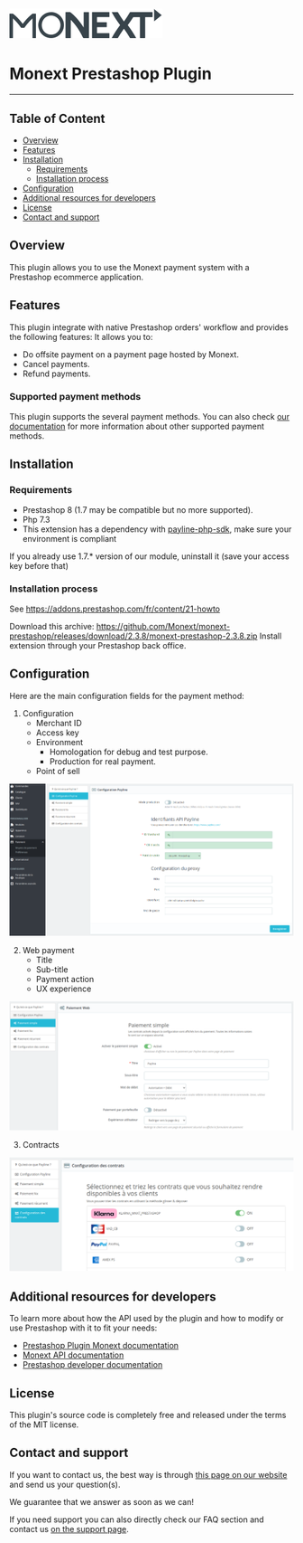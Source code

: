 # [![Monext Logo](doc/logo-monext.svg)](https://www.monext.fr/)

# Monext Prestashop Plugin

----

## Table of Content

* [Overview](#overview)
* [Features](#features)
* [Installation](#installation)
    * [Requirements](#requirements)
    * [Installation process](#installation-process)
* [Configuration](#configuration)
* [Additional resources for developers](#additional-resources-for-developers)
* [License](#license)
* [Contact and support](#contact-and-support)

## Overview

This plugin allows you to use the Monext payment system with a Prestashop ecommerce application.


## Features

This plugin integrate with native Prestashop orders' workflow and provides the following features:
It allows you to:
* Do offsite payment on a payment page hosted by Monext.
* Cancel payments.
* Refund payments.

### Supported payment methods

This plugin supports the several payment methods.
You can also check [our documentation](https://docs.monext.fr/display/DT/Payment+Method) for more information about other supported payment methods.

## Installation

### Requirements

* Prestashop 8 (1.7 may be compatible but no more supported).
* Php 7.3
* This extension has a dependency with  <a href="https://github.com/PaylineByMonext/payline-php-sdk">payline-php-sdk</a>, make sure your environment is compliant

If you already use 1.7.* version of our module, uninstall it (save your access key before that)</li>



### Installation process

See https://addons.prestashop.com/fr/content/21-howto

Download this archive: https://github.com/Monext/monext-prestashop/releases/download/2.3.8/monext-prestashop-2.3.8.zip
Install extension through your Prestashop back office.


## Configuration

Here are the main configuration fields for the payment method:

1. Configuration
    * Merchant ID
    * Access key
    * Environment
        * Homologation for debug and test purpose.
        * Production for real payment.
    * Point of sell
  
![Screenshot showing payment method configuration in backoffice](doc/config.png)

2. Web payment
    * Title
    * Sub-title
    * Payment action
    * UX experience

![Screenshot showing payment method configuration in backoffice](doc/config_simple.png)

3. Contracts

![Screenshot showing payment method configuration in backoffice](doc/config_contract.png)

## Additional resources for developers

To learn more about how the API used by the plugin and how to modify or use Prestashop with it to fit your needs:
* [Prestashop Plugin Monext documentation](https://docs.monext.fr/display/DT/Prestashop+8.x+plugin)
* [Monext API documentation](https://api-docs.retail.monext.com/reference/getting-started-with-your-api)
* [Prestashop developer documentation](https://devdocs.prestashop-project.org/)

## License

This plugin's source code is completely free and released under the terms of the MIT license.

## Contact and support

If you want to contact us, the best way is through [this page on our website](https://www.monext.fr/gardons-le-contact) and send us your question(s).

We guarantee that we answer as soon as we can!

If you need support you can also directly check our FAQ section and contact us [on the support page](https://support.payline.com/hc/fr).
